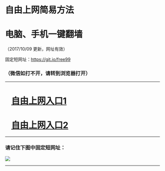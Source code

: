 ﻿# 自由上网简易方法

# 电脑、手机一键翻墙

（2017/10/09 更新，网址有效）

固定短网址：https://git.io/free99

### （微信如打不开，请转到浏览器打开）


***





# &nbsp;&nbsp; <a href="http://ft1773314340.fwq-tz-1001.info/fwqtz01.html?t=100900116490 " target="_blank">自由上网入口1</a>
# &nbsp;&nbsp; <a href="http://ft434928018.fwq-tz-1002.info/fwqtz02.html?t=10090014033 " target="_blank">自由上网入口2</a>
***

### 请记住下图中固定短网址：

<img src="https://s3-us-west-2.amazonaws.com/fwq-1001/yjfq-20170905okok.png" /> 


***

